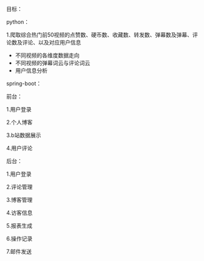目标：

python：

1.爬取综合热门前50视频的点赞数、硬币数、收藏数、转发数、弹幕数及弹幕、评论数及评论、以及对应用户信息

- 不同视频的各维度数据走向
- 不同视频的弹幕词云与评论词云
- 用户信息分析



spring-boot：

前台：

1.用户登录

2.个人博客

3.b站数据展示

4.用户评论



后台：

1.用户登录

2.评论管理

3.博客管理

4.访客信息

5.报表生成

6.操作记录

7.邮件发送